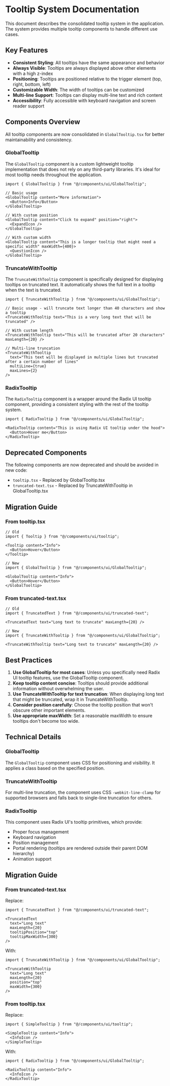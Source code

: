 # Tooltip System Documentation

This document describes the consolidated tooltip system in the application. The system provides multiple tooltip components to handle different use cases.

## Key Features

- **Consistent Styling**: All tooltips have the same appearance and behavior
- **Always Visible**: Tooltips are always displayed above other elements with a high z-index
- **Positioning**: Tooltips are positioned relative to the trigger element (top, right, bottom, left)
- **Customizable Width**: The width of tooltips can be customized
- **Multi-line Support**: Tooltips can display multi-line text and rich content
- **Accessibility**: Fully accessible with keyboard navigation and screen reader support

## Components Overview

All tooltip components are now consolidated in `GlobalTooltip.tsx` for better maintainability and consistency.

### GlobalTooltip

The `GlobalTooltip` component is a custom lightweight tooltip implementation that does not rely on any third-party libraries. It's ideal for most tooltip needs throughout the application.

```tsx
import { GlobalTooltip } from "@/components/ui/GlobalTooltip";

// Basic usage
<GlobalTooltip content="More information">
  <Button>Info</Button>
</GlobalTooltip>

// With custom position
<GlobalTooltip content="Click to expand" position="right">
  <ExpandIcon />
</GlobalTooltip>

// With custom width
<GlobalTooltip content="This is a longer tooltip that might need a specific width" maxWidth={400}>
  <QuestionIcon />
</GlobalTooltip>
```

### TruncateWithTooltip

The `TruncateWithTooltip` component is specifically designed for displaying tooltips on truncated text. It automatically shows the full text in a tooltip when the text is truncated.

```tsx
import { TruncateWithTooltip } from "@/components/ui/GlobalTooltip";

// Basic usage - will truncate text longer than 40 characters and show a tooltip
<TruncateWithTooltip text="This is a very long text that will be truncated" />

// With custom length
<TruncateWithTooltip text="This will be truncated after 20 characters" maxLength={20} />

// Multi-line truncation
<TruncateWithTooltip 
  text="This text will be displayed in multiple lines but truncated after a certain number of lines"
  multiLine={true}
  maxLines={2}
/>
```

### RadixTooltip

The `RadixTooltip` component is a wrapper around the Radix UI tooltip component, providing a consistent styling with the rest of the tooltip system.

```tsx
import { RadixTooltip } from "@/components/ui/GlobalTooltip";

<RadixTooltip content="This is using Radix UI tooltip under the hood">
  <Button>Hover me</Button>
</RadixTooltip>
```

## Deprecated Components

The following components are now deprecated and should be avoided in new code:

- `tooltip.tsx` - Replaced by GlobalTooltip.tsx
- `truncated-text.tsx` - Replaced by TruncateWithTooltip in GlobalTooltip.tsx

## Migration Guide

### From tooltip.tsx

```tsx
// Old
import { Tooltip } from "@/components/ui/tooltip";

<Tooltip content="Info">
  <Button>Hover</Button>
</Tooltip>

// New
import { GlobalTooltip } from "@/components/ui/GlobalTooltip";

<GlobalTooltip content="Info">
  <Button>Hover</Button>
</GlobalTooltip>
```

### From truncated-text.tsx

```tsx
// Old
import { TruncatedText } from "@/components/ui/truncated-text";

<TruncatedText text="Long text to truncate" maxLength={20} />

// New
import { TruncateWithTooltip } from "@/components/ui/GlobalTooltip";

<TruncateWithTooltip text="Long text to truncate" maxLength={20} />
```

## Best Practices

1. **Use GlobalTooltip for most cases**: Unless you specifically need Radix UI tooltip features, use the GlobalTooltip component.
2. **Keep tooltip content concise**: Tooltips should provide additional information without overwhelming the user.
3. **Use TruncateWithTooltip for text truncation**: When displaying long text that might be truncated, wrap it in TruncateWithTooltip.
4. **Consider position carefully**: Choose the tooltip position that won't obscure other important elements.
5. **Use appropriate maxWidth**: Set a reasonable maxWidth to ensure tooltips don't become too wide.

## Technical Details

### GlobalTooltip

The `GlobalTooltip` component uses CSS for positioning and visibility. It applies a class based on the specified position.

### TruncateWithTooltip

For multi-line truncation, the component uses CSS `-webkit-line-clamp` for supported browsers and falls back to single-line truncation for others.

### RadixTooltip

This component uses Radix UI's tooltip primitives, which provide:
- Proper focus management
- Keyboard navigation
- Position management
- Portal rendering (tooltips are rendered outside their parent DOM hierarchy)
- Animation support

## Migration Guide

### From truncated-text.tsx

Replace:
```tsx
import { TruncatedText } from "@/components/ui/truncated-text";

<TruncatedText 
  text="Long text" 
  maxLength={20} 
  tooltipPosition="top"
  tooltipMaxWidth={300}
/>
```

With:
```tsx
import { TruncateWithTooltip } from "@/components/ui/GlobalTooltip";

<TruncateWithTooltip 
  text="Long text" 
  maxLength={20} 
  position="top"
  maxWidth={300}
/>
```

### From tooltip.tsx

Replace:
```tsx
import { SimpleTooltip } from "@/components/ui/tooltip";

<SimpleTooltip content="Info">
  <InfoIcon />
</SimpleTooltip>
```

With:
```tsx
import { RadixTooltip } from "@/components/ui/GlobalTooltip";

<RadixTooltip content="Info">
  <InfoIcon />
</RadixTooltip>
``` 